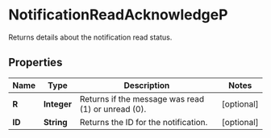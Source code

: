 

# NotificationReadAcknowledgeP

Returns details about the notification read status.

## Properties

| Name | Type | Description | Notes |
|------------ | ------------- | ------------- | -------------|
|**R** | **Integer** | Returns if the message was read (1) or unread (0). |  [optional] |
|**ID** | **String** | Returns the ID for the notification. |  [optional] |



